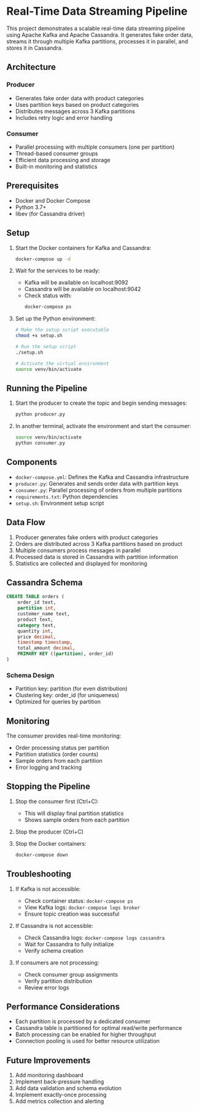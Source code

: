 # Real-Time Data Streaming Pipeline

This project demonstrates a scalable real-time data streaming pipeline using Apache Kafka and Apache Cassandra. It generates fake order data, streams it through multiple Kafka partitions, processes it in parallel, and stores it in Cassandra.

## Architecture

### Producer
- Generates fake order data with product categories
- Uses partition keys based on product categories
- Distributes messages across 3 Kafka partitions
- Includes retry logic and error handling

### Consumer
- Parallel processing with multiple consumers (one per partition)
- Thread-based consumer groups
- Efficient data processing and storage
- Built-in monitoring and statistics

## Prerequisites

- Docker and Docker Compose
- Python 3.7+
- libev (for Cassandra driver)

## Setup

1. Start the Docker containers for Kafka and Cassandra:
   ```bash
   docker-compose up -d
   ```

2. Wait for the services to be ready:
   - Kafka will be available on localhost:9092
   - Cassandra will be available on localhost:9042
   - Check status with:
     ```bash
     docker-compose ps
     ```

3. Set up the Python environment:
   ```bash
   # Make the setup script executable
   chmod +x setup.sh
   
   # Run the setup script
   ./setup.sh
   
   # Activate the virtual environment
   source venv/bin/activate
   ```

## Running the Pipeline

1. Start the producer to create the topic and begin sending messages:
   ```bash
   python producer.py
   ```

2. In another terminal, activate the environment and start the consumer:
   ```bash
   source venv/bin/activate
   python consumer.py
   ```

## Components

- `docker-compose.yml`: Defines the Kafka and Cassandra infrastructure
- `producer.py`: Generates and sends order data with partition keys
- `consumer.py`: Parallel processing of orders from multiple partitions
- `requirements.txt`: Python dependencies
- `setup.sh`: Environment setup script

## Data Flow

1. Producer generates fake orders with product categories
2. Orders are distributed across 3 Kafka partitions based on product
3. Multiple consumers process messages in parallel
4. Processed data is stored in Cassandra with partition information
5. Statistics are collected and displayed for monitoring

## Cassandra Schema

```sql
CREATE TABLE orders (
    order_id text,
    partition int,
    customer_name text,
    product text,
    category text,
    quantity int,
    price decimal,
    timestamp timestamp,
    total_amount decimal,
    PRIMARY KEY ((partition), order_id)
)
```

### Schema Design
- Partition key: partition (for even distribution)
- Clustering key: order_id (for uniqueness)
- Optimized for queries by partition

## Monitoring

The consumer provides real-time monitoring:
- Order processing status per partition
- Partition statistics (order counts)
- Sample orders from each partition
- Error logging and tracking

## Stopping the Pipeline

1. Stop the consumer first (Ctrl+C):
   - This will display final partition statistics
   - Shows sample orders from each partition

2. Stop the producer (Ctrl+C)

3. Stop the Docker containers:
   ```bash
   docker-compose down
   ```

## Troubleshooting

1. If Kafka is not accessible:
   - Check container status: `docker-compose ps`
   - View Kafka logs: `docker-compose logs broker`
   - Ensure topic creation was successful

2. If Cassandra is not accessible:
   - Check Cassandra logs: `docker-compose logs cassandra`
   - Wait for Cassandra to fully initialize
   - Verify schema creation

3. If consumers are not processing:
   - Check consumer group assignments
   - Verify partition distribution
   - Review error logs

## Performance Considerations

- Each partition is processed by a dedicated consumer
- Cassandra table is partitioned for optimal read/write performance
- Batch processing can be enabled for higher throughput
- Connection pooling is used for better resource utilization

## Future Improvements

1. Add monitoring dashboard
2. Implement back-pressure handling
3. Add data validation and schema evolution
4. Implement exactly-once processing
5. Add metrics collection and alerting
